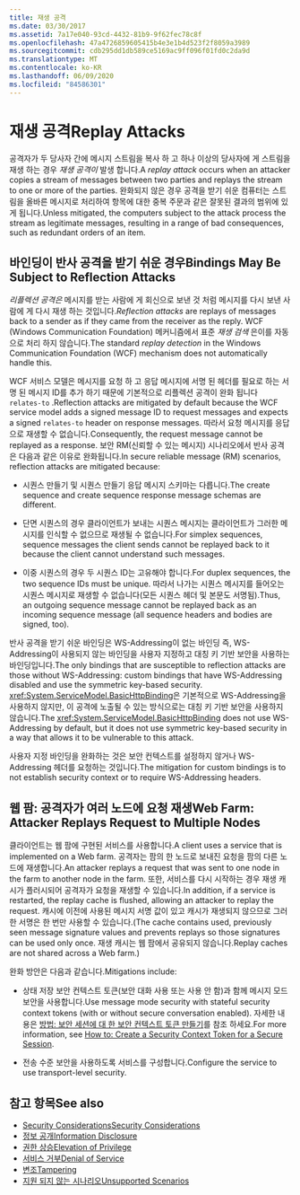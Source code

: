```yaml
---
title: 재생 공격
ms.date: 03/30/2017
ms.assetid: 7a17e040-93cd-4432-81b9-9f62fec78c8f
ms.openlocfilehash: 47a4726859605415b4e3e1b4d523f2f8059a3989
ms.sourcegitcommit: cdb295dd1db589ce5169ac9ff096f01fd0c2da9d
ms.translationtype: MT
ms.contentlocale: ko-KR
ms.lasthandoff: 06/09/2020
ms.locfileid: "84586301"
---
```

# <a name="replay-attacks"></a><span data-ttu-id="ea59a-102">재생 공격</span><span class="sxs-lookup"><span data-stu-id="ea59a-102">Replay Attacks</span></span>
<span data-ttu-id="ea59a-103">공격자가 두 당사자 간에 메시지 스트림을 복사 하 고 하나 이상의 당사자에 게 스트림을 재생 하는 경우 *재생 공격이* 발생 합니다.</span><span class="sxs-lookup"><span data-stu-id="ea59a-103">A *replay attack* occurs when an attacker copies a stream of messages between two parties and replays the stream to one or more of the parties.</span></span> <span data-ttu-id="ea59a-104">완화되지 않은 경우 공격을 받기 쉬운 컴퓨터는 스트림을 올바른 메시지로 처리하여 항목에 대한 중복 주문과 같은 잘못된 결과의 범위에 있게 됩니다.</span><span class="sxs-lookup"><span data-stu-id="ea59a-104">Unless mitigated, the computers subject to the attack process the stream as legitimate messages, resulting in a range of bad consequences, such as redundant orders of an item.</span></span>  
  
## <a name="bindings-may-be-subject-to-reflection-attacks"></a><span data-ttu-id="ea59a-105">바인딩이 반사 공격을 받기 쉬운 경우</span><span class="sxs-lookup"><span data-stu-id="ea59a-105">Bindings May Be Subject to Reflection Attacks</span></span>  
 <span data-ttu-id="ea59a-106">*리플렉션 공격은* 메시지를 받는 사람에 게 회신으로 보낸 것 처럼 메시지를 다시 보낸 사람에 게 다시 재생 하는 것입니다.</span><span class="sxs-lookup"><span data-stu-id="ea59a-106">*Reflection attacks* are replays of messages back to a sender as if they came from the receiver as the reply.</span></span> <span data-ttu-id="ea59a-107">WCF (Windows Communication Foundation) 메커니즘에서 표준 *재생 검색* 은이를 자동으로 처리 하지 않습니다.</span><span class="sxs-lookup"><span data-stu-id="ea59a-107">The standard *replay detection* in the Windows Communication Foundation (WCF) mechanism does not automatically handle this.</span></span>  
  
 <span data-ttu-id="ea59a-108">WCF 서비스 모델은 메시지를 요청 하 고 응답 메시지에 서명 된 헤더를 필요로 하는 서명 된 메시지 ID를 추가 하기 때문에 기본적으로 리플렉션 공격이 완화 됩니다 `relates-to` .</span><span class="sxs-lookup"><span data-stu-id="ea59a-108">Reflection attacks are mitigated by default because the WCF service model adds a signed message ID to request messages and expects a signed `relates-to` header on response messages.</span></span> <span data-ttu-id="ea59a-109">따라서 요청 메시지를 응답으로 재생할 수 없습니다.</span><span class="sxs-lookup"><span data-stu-id="ea59a-109">Consequently, the request message cannot be replayed as a response.</span></span> <span data-ttu-id="ea59a-110">보안 RM(신뢰할 수 있는 메시지) 시나리오에서 반사 공격은 다음과 같은 이유로 완화됩니다.</span><span class="sxs-lookup"><span data-stu-id="ea59a-110">In secure reliable message (RM) scenarios, reflection attacks are mitigated because:</span></span>  
  
- <span data-ttu-id="ea59a-111">시퀀스 만들기 및 시퀀스 만들기 응답 메시지 스키마는 다릅니다.</span><span class="sxs-lookup"><span data-stu-id="ea59a-111">The create sequence and create sequence response message schemas are different.</span></span>  
  
- <span data-ttu-id="ea59a-112">단면 시퀀스의 경우 클라이언트가 보내는 시퀀스 메시지는 클라이언트가 그러한 메시지를 인식할 수 없으므로 재생될 수 없습니다.</span><span class="sxs-lookup"><span data-stu-id="ea59a-112">For simplex sequences, sequence messages the client sends cannot be replayed back to it because the client cannot understand such messages.</span></span>  
  
- <span data-ttu-id="ea59a-113">이중 시퀀스의 경우 두 시퀀스 ID는 고유해야 합니다.</span><span class="sxs-lookup"><span data-stu-id="ea59a-113">For duplex sequences, the two sequence IDs must be unique.</span></span> <span data-ttu-id="ea59a-114">따라서 나가는 시퀀스 메시지를 들어오는 시퀀스 메시지로 재생할 수 없습니다(모든 시퀀스 헤더 및 본문도 서명됨).</span><span class="sxs-lookup"><span data-stu-id="ea59a-114">Thus, an outgoing sequence message cannot be replayed back as an incoming sequence message (all sequence headers and bodies are signed, too).</span></span>  
  
 <span data-ttu-id="ea59a-115">반사 공격을 받기 쉬운 바인딩은 WS-Addressing이 없는 바인딩 즉, WS-Addressing이 사용되지 않는 바인딩을 사용자 지정하고 대칭 키 기반 보안을 사용하는 바인딩입니다.</span><span class="sxs-lookup"><span data-stu-id="ea59a-115">The only bindings that are susceptible to reflection attacks are those without WS-Addressing: custom bindings that have WS-Addressing disabled and use the symmetric key-based security.</span></span> <span data-ttu-id="ea59a-116"><xref:System.ServiceModel.BasicHttpBinding>은 기본적으로 WS-Addressing을 사용하지 않지만, 이 공격에 노출될 수 있는 방식으로는 대칭 키 기반 보안을 사용하지 않습니다.</span><span class="sxs-lookup"><span data-stu-id="ea59a-116">The <xref:System.ServiceModel.BasicHttpBinding> does not use WS-Addressing by default, but it does not use symmetric key-based security in a way that allows it to be vulnerable to this attack.</span></span>  
  
 <span data-ttu-id="ea59a-117">사용자 지정 바인딩을 완화하는 것은 보안 컨텍스트를 설정하지 않거나 WS-Addressing 헤더를 요청하는 것입니다.</span><span class="sxs-lookup"><span data-stu-id="ea59a-117">The mitigation for custom bindings is to not establish security context or to require WS-Addressing headers.</span></span>  
  
## <a name="web-farm-attacker-replays-request-to-multiple-nodes"></a><span data-ttu-id="ea59a-118">웹 팜: 공격자가 여러 노드에 요청 재생</span><span class="sxs-lookup"><span data-stu-id="ea59a-118">Web Farm: Attacker Replays Request to Multiple Nodes</span></span>  
 <span data-ttu-id="ea59a-119">클라이언트는 웹 팜에 구현된 서비스를 사용합니다.</span><span class="sxs-lookup"><span data-stu-id="ea59a-119">A client uses a service that is implemented on a Web farm.</span></span> <span data-ttu-id="ea59a-120">공격자는 팜의 한 노드로 보내진 요청을 팜의 다른 노드에 재생합니다.</span><span class="sxs-lookup"><span data-stu-id="ea59a-120">An attacker replays a request that was sent to one node in the farm to another node in the farm.</span></span> <span data-ttu-id="ea59a-121">또한, 서비스를 다시 시작하는 경우 재생 캐시가 플러시되어 공격자가 요청을 재생할 수 있습니다.</span><span class="sxs-lookup"><span data-stu-id="ea59a-121">In addition, if a service is restarted, the replay cache is flushed, allowing an attacker to replay the request.</span></span> <span data-ttu-id="ea59a-122">캐시에 이전에 사용된 메시지 서명 값이 있고 캐시가 재생되지 않으므로 그러한 서명은 한 번만 사용할 수 있습니다.</span><span class="sxs-lookup"><span data-stu-id="ea59a-122">(The cache contains used, previously seen message signature values and prevents replays so those signatures can be used only once.</span></span> <span data-ttu-id="ea59a-123">재생 캐시는 웹 팜에서 공유되지 않습니다.</span><span class="sxs-lookup"><span data-stu-id="ea59a-123">Replay caches are not shared across a Web farm.)</span></span>  
  
 <span data-ttu-id="ea59a-124">완화 방안은 다음과 같습니다.</span><span class="sxs-lookup"><span data-stu-id="ea59a-124">Mitigations include:</span></span>  
  
- <span data-ttu-id="ea59a-125">상태 저장 보안 컨텍스트 토큰(보안 대화 사용 또는 사용 안 함)과 함께 메시지 모드 보안을 사용합니다.</span><span class="sxs-lookup"><span data-stu-id="ea59a-125">Use message mode security with stateful security context tokens (with or without secure conversation enabled).</span></span> <span data-ttu-id="ea59a-126">자세한 내용은 [방법: 보안 세션에 대 한 보안 컨텍스트 토큰 만들기](how-to-create-a-security-context-token-for-a-secure-session.md)를 참조 하세요.</span><span class="sxs-lookup"><span data-stu-id="ea59a-126">For more information, see [How to: Create a Security Context Token for a Secure Session](how-to-create-a-security-context-token-for-a-secure-session.md).</span></span>  
  
- <span data-ttu-id="ea59a-127">전송 수준 보안을 사용하도록 서비스를 구성합니다.</span><span class="sxs-lookup"><span data-stu-id="ea59a-127">Configure the service to use transport-level security.</span></span>  
  
## <a name="see-also"></a><span data-ttu-id="ea59a-128">참고 항목</span><span class="sxs-lookup"><span data-stu-id="ea59a-128">See also</span></span>

- [<span data-ttu-id="ea59a-129">Security Considerations</span><span class="sxs-lookup"><span data-stu-id="ea59a-129">Security Considerations</span></span>](security-considerations-in-wcf.md)
- [<span data-ttu-id="ea59a-130">정보 공개</span><span class="sxs-lookup"><span data-stu-id="ea59a-130">Information Disclosure</span></span>](information-disclosure.md)
- [<span data-ttu-id="ea59a-131">권한 상승</span><span class="sxs-lookup"><span data-stu-id="ea59a-131">Elevation of Privilege</span></span>](elevation-of-privilege.md)
- [<span data-ttu-id="ea59a-132">서비스 거부</span><span class="sxs-lookup"><span data-stu-id="ea59a-132">Denial of Service</span></span>](denial-of-service.md)
- [<span data-ttu-id="ea59a-133">변조</span><span class="sxs-lookup"><span data-stu-id="ea59a-133">Tampering</span></span>](tampering.md)
- [<span data-ttu-id="ea59a-134">지원 되지 않는 시나리오</span><span class="sxs-lookup"><span data-stu-id="ea59a-134">Unsupported Scenarios</span></span>](unsupported-scenarios.md)
